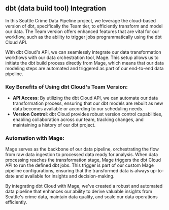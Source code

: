 ## dbt (data build tool) Integration

In this Seattle Crime Data Pipeline project, we leverage the cloud-based version of dbt, specifically the Team tier, to efficiently transform and model our data. The Team version offers enhanced features that are vital for our workflow, such as the ability to trigger jobs programmatically using the dbt Cloud API.

With dbt Cloud's API, we can seamlessly integrate our data transformation workflows with our data orchestration tool, Mage. This setup allows us to initiate the dbt build process directly from Mage, which means that our data modeling steps are automated and triggered as part of our end-to-end data pipeline.

### Key Benefits of Using dbt Cloud's Team Version:
- **API Access**: By utilizing the dbt Cloud API, we can automate our data transformation process, ensuring that our dbt models are rebuilt as new data becomes available or according to our scheduling needs.
- **Version Control**: dbt Cloud provides robust version control capabilities, enabling collaboration across our team, tracking changes, and maintaining a history of our dbt project.

### Automation with Mage:
Mage serves as the backbone of our data pipeline, orchestrating the flow from raw data ingestion to processed data ready for analysis. When data processing reaches the transformation stage, Mage triggers the dbt Cloud API to run the defined dbt jobs. This trigger is part of our custom Mage pipeline configurations, ensuring that the transformed data is always up-to-date and available for insights and decision-making.

By integrating dbt Cloud with Mage, we've created a robust and automated data pipeline that enhances our ability to derive valuable insights from Seattle's crime data, maintain data quality, and scale our data operations efficiently.

